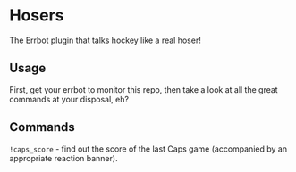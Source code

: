 # Hosers

The Errbot plugin that talks hockey like a real hoser!

## Usage

First, get your errbot to monitor this repo, then take a look at all the great
commands at your disposal, eh?

## Commands

`!caps_score` - find out the score of the last Caps game (accompanied by an
appropriate reaction banner).
